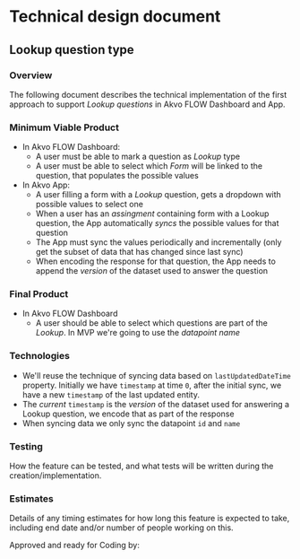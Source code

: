 # Technical design document

Lookup question type
--------------------

### Overview
The following document describes the technical implementation of the first approach to support _Lookup questions_
in Akvo FLOW Dashboard and App.

### Minimum Viable Product

* In Akvo FLOW Dashboard:
  * A user must be able to mark a question as _Lookup_ type
  * A user must be able to select which _Form_ will be linked to the question, that populates the 
  possible values
* In Akvo App:
  * A user filling a form with a _Lookup_ question, gets a dropdown with possible values to select one
  * When a user has an _assingment_ containing form with a Lookup question, the App automatically _syncs_ the
  possible values for that question
  * The App must sync the values periodically and incrementally (only get the subset of data that has changed
  since last sync)
  * When encoding the response for that question, the App needs to append the _version_ of the dataset used to
  answer the question

### Final Product

* In Akvo FLOW Dashboard
  * A user should be able to select which questions are part of the _Lookup_. In MVP we're going to use the
  _datapoint name_

### Technologies

* We'll reuse the technique of syncing data based on `lastUpdatedDateTime` property. Initially we have `timestamp`
at time `0`, after the initial sync, we have a new `timestamp` of the last updated entity.
* The _current_ `timestamp` is the _version_ of the dataset used for answering a Lookup question, we encode that
as part of the response
* When syncing data we only sync the datapoint `id` and `name`

### Testing
How the feature can be tested, and what tests will be written during the creation/implementation.

### Estimates
Details of any timing estimates for how long this feature is expected to take, including end date and/or number of people working on this.

Approved and ready for Coding by:

